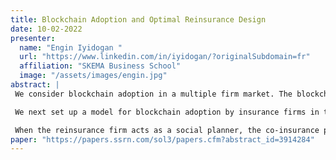 ```yaml
---
title: Blockchain Adoption and Optimal Reinsurance Design 
date: 10-02-2022  
presenter:
  name: "Engin Iyidogan "
  url: "https://www.linkedin.com/in/iyidogan/?originalSubdomain=fr"
  affiliation: "SKEMA Business School"
  image: "/assets/images/engin.jpg" 
abstract: | 
 We consider blockchain adoption in a multiple firm market. The blockchain cost per firm decreases with the adoption rate as the cost of verification and recording is distributed among the adopters. We study the Nash equilibria of the adoption game and derive results on existence and uniqueness in terms of the cost structure. We characterize the gap between the social optimum and the Nash equilibrium for different blockchain cost structures, e.g. exponential, linear and quadratic.

 We next set up a model for blockchain adoption by insurance firms in the presence of a reinsurer. We integrate the insurance specific contractual characteristics such as premiums and indemnities, and we account for the utility function of the parties. For exponential utility, we show that the problem reduces to a generic blockchain adoption problem, with modified cost structure, which is found in closed form depending on all the contractual characteristics and the risk aversion coefficients.

 When the reinsurance firm acts as a social planner, the co-insurance premiums are optimally chosen depending on the insurers’ adoption decision. This serves as a mechanism to select an outcome with higher adoption rate.aper: 
paper: "https://papers.ssrn.com/sol3/papers.cfm?abstract_id=3914284"
---
```

